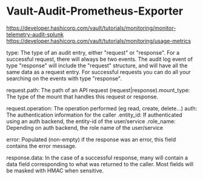 # Vault-Audit-Prometheus-Exporter

https://developer.hashicorp.com/vault/tutorials/monitoring/monitor-telemetry-audit-splunk
https://developer.hashicorp.com/vault/tutorials/monitoring/usage-metrics

type: The type of an audit entry, either "request" or "response". For a successful request, there will always be two events. The audit log event of type "response" will include the "request" structure, and will have all the same data as a request entry. For successful requests you can do all your searching on the events with type "response".

request.path: The path of an API request (request|response).mount_type: The type of the mount that handles this request or response.

request.operation: The operation performed (eg read, create, delete...) auth: The authentication information for the caller
    .entity_id: If authenticated using an auth backend, the entity-id of the user/service
    .role_name: Depending on auth backend, the role name of the user/service

error: Populated (non-empty) if the response was an error, this field contains the error message.

response.data: In the case of a successful response, many will contain a data field corresponding to what was returned to the caller. Most fields will be masked with HMAC when sensitive.